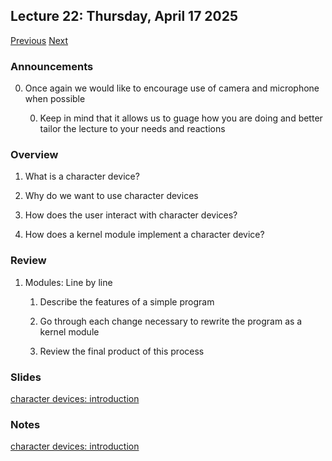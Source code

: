 ## Lecture 22: Thursday, April 17 2025

[Previous](/course/spring2025-utsa/lectures/L21) [Next](/course/spring2025-utsa/lectures/L23)

### Announcements

0. Once again we would like to encourage use of camera and microphone when possible

    0. Keep in mind that it allows us to guage how you are doing and better tailor the lecture to your needs and reactions

### Overview

1. What is a character device?

1. Why do we want to use character devices

1. How does the user interact with character devices?

1. How does a kernel module implement a character device?

### Review

1. Modules: Line by line

    1. Describe the features of a simple program

    1. Go through each change necessary to rewrite the program as a kernel module

    1. Review the final product of this process

### Slides

[character devices: introduction](/slides/chardevs1.html)

### Notes

[character devices: introduction](/slides/chardevs1.md)
